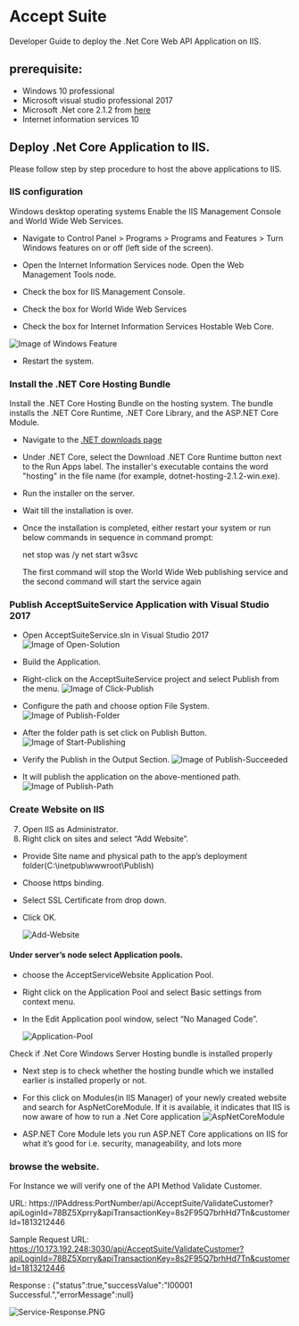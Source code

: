 # Accept Suite 

Developer Guide to deploy the .Net Core Web API Application on IIS.

## prerequisite:
*	Windows 10 professional
*	Microsoft visual studio professional 2017
*	Microsoft .Net core 2.1.2 from [here](https://www.microsoft.com/net/download)
*	Internet information services 10


## Deploy .Net Core Application to IIS. 

Please follow step by step procedure to host the above applications to  IIS.

### IIS configuration

Windows desktop operating systems
Enable the IIS Management Console and World Wide Web Services.

* Navigate to Control Panel > Programs > Programs and Features > Turn Windows features on or off (left side of the screen).

* Open the Internet Information Services node. Open the Web Management Tools node.

* Check the box for IIS Management Console.

* Check the box for World Wide Web Services

* Check the box for Internet Information Services Hostable Web Core.

![Image of Windows Feature](Images/Windows-Features.png)

* Restart the system.


### Install the .NET Core Hosting Bundle

Install the .NET Core Hosting Bundle on the hosting system. The bundle installs the .NET Core Runtime, .NET Core Library, and the ASP.NET Core Module. 
 
 
* Navigate to the [.NET downloads page](https://www.microsoft.com/net/download)
* Under .NET Core, select the Download .NET Core Runtime button next to the Run Apps label. The installer's executable contains the word "hosting" in the file name (for example, dotnet-hosting-2.1.2-win.exe).
* Run the installer on the server.
* Wait till the installation is over.

* Once the installation is completed, either restart your system or run below commands in sequence in command prompt:

	net stop was /y
	net start w3svc
	
	The first command will stop the World Wide Web publishing service and the second command will start the service again
	
### Publish  AcceptSuiteService Application with Visual Studio 2017

* Open AcceptSuiteService.sln in Visual Studio 2017
![Image of Open-Solution](Images/Open-Solution.PNG)

* Build the Application.
* Right-click on the AcceptSuiteService project and select Publish from the menu.
	![Image of Click-Publish](Images/Click-Publish.PNG)
	
* Configure the path and choose option File System.
	![Image of Publish-Folder](Images/Publish-Folder.PNG)
	
* After the folder path is set click on Publish Button.
	![Image of Start-Publishing](Images/Start-Publishing.PNG)
	
* Verify the Publish in the Output Section.
	![Image of Publish-Succeeded](Images/Publish-Succeeded.PNG)
	
* It will publish the application on the above-mentioned path.
	![Image of Publish-Path](Images/Publish-Path.PNG)
	
	
### Create Website on IIS
7.	Open IIS as Administrator.
8.	Right click on sites and select “Add Website”. 
*	Provide Site name and physical path to the app’s deployment folder(C:\inetpub\wwwroot\Publish)
*	Choose https binding.
* 	Select SSL Certificate from drop down.
*   Click OK.

	![Add-Website](Images/Add-Website.png)

#### Under server’s node select Application pools.
* choose the AcceptServiceWebsite Application Pool.
* Right click on the Application Pool and select Basic settings from context menu.
* In the Edit Application pool window, select “No Managed Code”.

	![Application-Pool](Images/Application-Pool.png)

Check if .Net Core Windows Server Hosting bundle is installed properly
* Next step is to check whether the hosting bundle which we installed earlier is installed properly or not.

* For this click on Modules(in IIS Manager) of your newly created website and search for AspNetCoreModule. If it is available, it indicates that IIS is now aware of how to run a .Net Core application
![AspNetCoreModule](Images/AspNetCoreModule.PNG)

* ASP.NET Core Module lets you run ASP.NET Core applications on IIS for what it’s good for i.e. security, manageability, and lots more


### browse the website. 
For Instance we will verify one of the API Method Validate Customer.

URL: https://IPAddress:PortNumber/api/AcceptSuite/ValidateCustomer?apiLoginId=78BZ5Xprry&apiTransactionKey=8s2F95Q7brhHd7Tn&customerId=1813212446

Sample Request URL:  https://10.173.192.248:3030/api/AcceptSuite/ValidateCustomer?apiLoginId=78BZ5Xprry&apiTransactionKey=8s2F95Q7brhHd7Tn&customerId=1813212446

Response : 
{"status":true,"successValue":"I00001 Successful.","errorMessage":null}

![Service-Response.PNG](Images/Service-Response.PNG)

